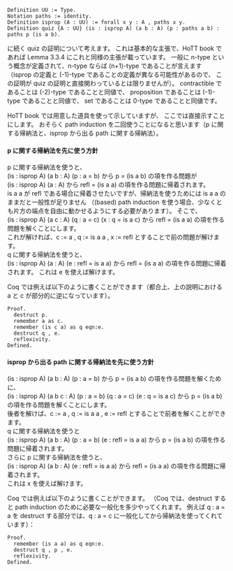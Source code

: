 ```
Definition UU := Type.
Notation paths := identity.
Definition isprop (A : UU) := forall x y : A , paths x y.
Definition quiz {A : UU} (is : isprop A) (a b : A) (p : paths a b) : paths p (is a b).
```
に続く quiz の証明について考えます。
これは基本的な主張で、HoTT book であれば Lemma 3.3.4 にこれと同様の主張が載っています。
一般に n-type という概念が定義されて、n-type ならば (n+1)-type であることが言えます
（isprop の定義と (-1)-type であることの定義が異なる可能性があるので、
この証明が quiz の証明と直接関わっているとは限りませんが）。
contractible であることは (-2)-type であることと同値で、
proposition であることは (-1)-type であることと同値で、
set であることは 0-type であることと同値です。

HoTT book では用意した道具を使って示していますが、
ここでは直接示すことにします。
おそらく path induction を二回使うことになると思います（p に関する帰納法と、isprop から出る path に関する帰納法）。

#### p に関する帰納法を先に使う方針
p に関する帰納法を使うと、  
(is : isprop A) (a b : A) (p : a = b) から p = (is a b) の項を作る問題が  
(is : isprop A) (a : A) から refl = (is a a) の項を作る問題に帰着されます。  
is a a が refl である場合に帰着させたいですが、帰納法を使うためには is a a のままだと一般性が足りません
（(based) path induction を使う場合、少なくとも片方の端点を自由に動かせるようにする必要があります）。
そこで、  
(is : isprop A) (a c : A) (q : a = c) (x : q = is a c) から refl = (is a a) の項を作る問題を解くことにします。  
これが解ければ、c := a , q := is a a , x := refl とすることで前の問題が解けます。  
q に関する帰納法を使うと、  
(is : isprop A) (a : A) (e : refl = is a a) から refl = (is a a) の項を作る問題に帰着されます。
これは e を使えば解けます。

Coq では例えば以下のように書くことができます（都合上、上の説明における a と c が部分的に逆になっています）。
```
Proof.
  destruct p.
  remember a as c.
  remember (is c a) as q eqn:e.
  destruct q , e.
  reflexivity.
Defined.
```
#### isprop から出る path に関する帰納法を先に使う方針
(is : isprop A) (a b : A) (p : a = b) から p = (is a b) の項を作る問題を解くために、  
(is : isprop A) (a b c : A) (p : a = b) (q : a = c) (e : q = is a c) から p = (is a b) の項を作る問題を解くことにします。  
後者を解けば、c := a , q := is a a , e := refl とすることで前者を解くことができます。  
q に関する帰納法を使うと  
(is : isprop A) (a b : A) (p : a = b) (e : refl = is a a) から p = (is a b) の項を作る問題に帰着されます。  
さらに p に関する帰納法を使うと、  
(is : isprop A) (a b : A) (e : refl = is a a) から refl = (is a a) の項を作る問題に帰着されます。  
これは x を使えば解けます。

Coq では例えば以下のように書くことができます。
（Coq では、destruct すると path induction のために必要な一般化を多少やってくれます。
例えば q : a = a を destruct する部分では、q : a = c に一般化してから帰納法を使ってくれています）：
```
Proof.
  remember (is a a) as q eqn:e.
  destruct q , p , e.
  reflexivity.
Defined.
```
